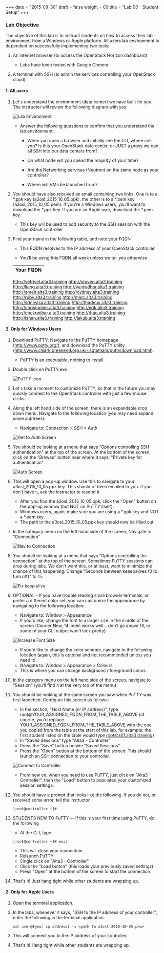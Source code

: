 +++
date = "2015-09-30"
draft = false
weight = 00
title = "Lab 00 - Student Setup"
+++

### Lab Objective

The objective of this lab is to instruct students on how to access their lab environment from a Windows or Apple platform. All users lab environment is dependent on successfully implementing two tools:

1. An internet browser (to access the OpenStack Horizon dashboard)

    - Labs have been tested with Google Chrome

2. A terminal with SSH (to admin the services controlling your OpenStack cloud)

#### 1. All users

1. Let's understand the environment (data center) we have built for you. The instructor will review the following diagram with you:

	![Lab Environment](https://i.imgur.com/5GLfPa3.png)

	* Answer the following questions to confirm that you understand the lab environment:
	
		* When you open a browser and initially see the CLI, where are you? Is this your OpenStack data center, or JUST a proxy we can all SSH into our data centers from?
		
		* On what node will you spend the majority of your time?
		
		* Are the Networking services (Neutron) on the same node as your controller?
		
		* Where will VMs be launched from?
		
1. You should have also received an email containing two links. One is to a *.ppk key (a3osl_2015_10_05.ppk), the other is to a *.pem key (a3osl_2015_10_05.pem). If you're a Windows users, you'll want to download the *.ppk key. If you are an Apple user, download the *.pem key.

    - This key will be used to add security to the SSH session with the OpenStack controller

2. Find your name in the following table, and note your FQDN

    - This FQDN resolves to the IP address of your OpenStack controller
    
    - You'll be using this FQDN all week unless we tell you otherwise

    | Your FQDN
    | --- |
    http://vetrivel.alta3.training
    http://reuven.alta3.training
    http://liang.alta3.training
    http://vamsidhar.alta3.training
    http://ameir.alta3.training
    http://cydney.alta3.training
    http://ruby.alta3.training
    http://marc.alta3.training
    http://srinivasa.alta3.training
    http://thadeus.alta3.training
    http://christopher.alta3.training
    http://erik.alta3.training
    http://chekradhar.alta3.training
    http://thao.alta3.training
    http://ishan.alta3.training
    http://jakub.alta3.training
 
#### 2. Only for Windows Users

1. Download PuTTY. Navigate to the PuTTY homepage (http://www.putty.org/), and download the PuTTY utility (http://www.chiark.greenend.org.uk/~sgtatham/putty/download.html).

    - PuTTY is an executable, nothing to install
 
2. Double click on PuTTY.exe
 
    ![PuTTY icon](https://i.imgur.com/xJKZ9oE.jpg)
  
3. Let's take a moment to customize PuTTY, so that in the future you may quickly connect to the OpenStack controller with just a few mouse clicks.

4. Along the left hand side of the screen, there is an expandable drop down menu. Navigate to the following location (you may need expand some subtrees):

    - Navigate to: Connection > SSH > Auth
 
    ![Get to Auth Screen](https://i.imgur.com/NKEBP00.jpg)
 
5. You should be looking at a menu that says "Options controlling SSH authentication" at the top of the screen. At the bottom of the screen, click on the "Browse" button near where it says, "Private key for authentication"

    ![Auth Screen](https://i.imgur.com/PRDSNFh.jpg)

6. This will open a pop-up window. Use this to navigate to your a3osl_2015_10_05.ppk key. This should of been emailed to you. If you don't have it, ask the instructor to resend it.

    - After you find the a3osl_2015_10_05.ppk, click the "Open" button on the pop-up window (but NOT on PuTTY itself).
    - Windows users, again, make sure you are using a *.ppk key and NOT a *.pem key
    - The path to the a3osl_2015_10_05.ppk key should now be filled out
  
7. In the category menu on the left hand side of the screen, Navigate to "Connection"
 
    ![Nav to Connection](https://i.imgur.com/X0ONv5h.jpg)

8. You should be looking at a menu that says "Options controlling the connection" at the top of the screen. Sometimes PuTTY sessions can drop during labs. We don't want this, or at least, want to minimize the chance of this happening. Change "Seconds between keeepalives (0 to turn off)" to 15.

    ![Fix keep alive](https://i.imgur.com/0QVG2hA.jpg)

9. OPTIONAL - If you have trouble reading small browser terminals, or prefer a different color set, you can customize the appearance by navigating to the following location:

    - Navigate to: Window > Appearance 
    - If you'd like, change the font to a larger size in the middle of the screen (Courier New, 14-point works well... don't go above 16, or some of your CLI output won't look pretty)

    ![Increase Font Size](https://i.imgur.com/0QVG2hA.jpg) 

    - If you'd like to change the color scheme, navigate to the following location (again, this is optional and not recommended unless you need it)
    - Navigate to: Window > Appearance > Colours
    - This is where you can change background / foreground colors

10. In the category menu on the left hand side of the screen, navigate to "Session" (you'll find it at the very top of the menu)

11. You should be looking at the same screen you saw when PuTTY was first launched. Configure this screen as follows:

    - In the section, "Host Name (or IP address)", type root@YOUR_ASSIGNED_FQDN_FROM_THE_TABLE_ABOVE (of course, you'd replace YOUR_ASSIGNED_FQDN_FROM_THE_TABLE_ABOVE with the one you copied from the table at the start of this lab, for example: the first student listed on the table would type root@s01.alta3.training)
    - In "Saved Sessions" type "Alta3 - Controller"
    - Press the "Save" button beside "Saved Sessions"
    - Press the "Open" button at the bottom of the screen. This should launch an SSH connection to your controller.

    ![Connect to Controller](https://i.imgur.com/uCNBKqH.jpg)

    - From now on, when you need to use PuTTY, just click on "Alta3 - Controller", then the "Load" button to populated your customized session settings.
  

12. You should have a prompt that looks like the following. If you do not, or received some error, tell the instructor.

    ```
    [root@controller ~]#
    ```

13. STUDENTS NEW TO PuTTY -- If this is your first time using PuTTY, do the following

    - At the CLI, type:
    
    ```
    [root@controller ~]# exit
    ```
  
    - This will close your connection
    - Relaunch PuTTY
    - Single click on "Alta3 - Controller"
    - Click the "Load button" (this loads your previously saved settings)
    - Press "Open" at the bottom of the screen to start the connection

13. That's it! Just hang tight while other students are wrapping up.

 
#### 2. Only for Apple Users

1. Open the terminal application.
2. In the labs, whenever it says, "SSH to the IP address of your controller", enter the following in the terminal application.

    ```
    ssh user@[your ip address] -i <path to a3osl-2015-10-05.pem>
    ```
  
3. This will connect you to the IP address of your controller.

4. That's it! Hang tight while other students are wrapping up.

